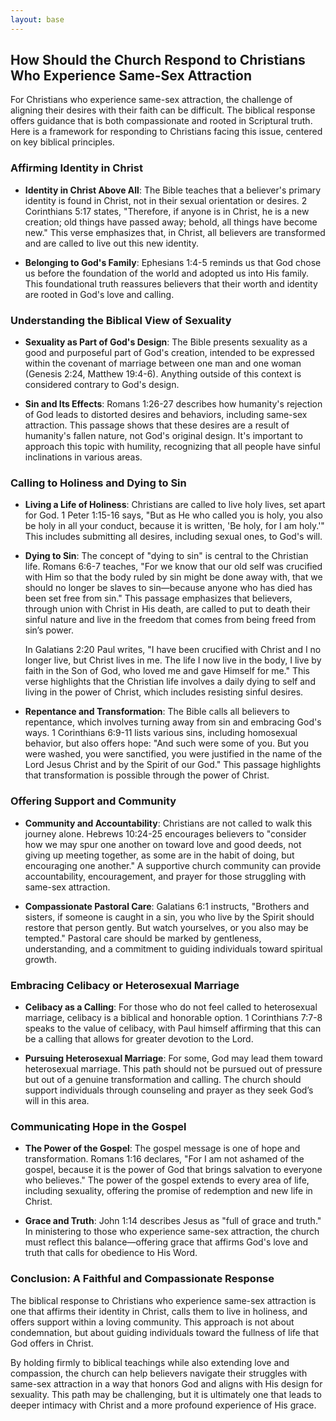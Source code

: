 ```yaml
---
layout: base
---
```


## How Should the Church Respond to Christians Who Experience Same-Sex Attraction

For Christians who experience same-sex attraction, the challenge of aligning their desires with their faith can be difficult. The biblical response offers guidance that is both compassionate and rooted in Scriptural truth. Here is a framework for responding to Christians facing this issue, centered on key biblical principles.

### **Affirming Identity in Christ**

- **Identity in Christ Above All**: The Bible teaches that a believer's primary identity is found in Christ, not in their sexual orientation or desires. 2 Corinthians 5:17 states, "Therefore, if anyone is in Christ, he is a new creation; old things have passed away; behold, all things have become new." This verse emphasizes that, in Christ, all believers are transformed and are called to live out this new identity.

- **Belonging to God's Family**: Ephesians 1:4-5 reminds us that God chose us before the foundation of the world and adopted us into His family. This foundational truth reassures believers that their worth and identity are rooted in God's love and calling.

### **Understanding the Biblical View of Sexuality**

- **Sexuality as Part of God's Design**: The Bible presents sexuality as a good and purposeful part of God's creation, intended to be expressed within the covenant of marriage between one man and one woman (Genesis 2:24, Matthew 19:4-6). Anything outside of this context is considered contrary to God's design.

- **Sin and Its Effects**: Romans 1:26-27 describes how humanity's rejection of God leads to distorted desires and behaviors, including same-sex attraction. This passage shows that these desires are a result of humanity's fallen nature, not God's original design. It's important to approach this topic with humility, recognizing that all people have sinful inclinations in various areas.

### **Calling to Holiness and Dying to Sin**

- **Living a Life of Holiness**: Christians are called to live holy lives, set apart for God. 1 Peter 1:15-16 says, "But as He who called you is holy, you also be holy in all your conduct, because it is written, 'Be holy, for I am holy.'" This includes submitting all desires, including sexual ones, to God's will.

- **Dying to Sin**: The concept of "dying to sin" is central to the Christian life. Romans 6:6-7 teaches, "For we know that our old self was crucified with Him so that the body ruled by sin might be done away with, that we should no longer be slaves to sin—because anyone who has died has been set free from sin." This passage emphasizes that believers, through union with Christ in His death, are called to put to death their sinful nature and live in the freedom that comes from being freed from sin’s power.

  In Galatians 2:20 Paul writes, "I have been crucified with Christ and I no longer live, but Christ lives in me. The life I now live in the body, I live by faith in the Son of God, who loved me and gave Himself for me." This verse highlights that the Christian life involves a daily dying to self and living in the power of Christ, which includes resisting sinful desires.

- **Repentance and Transformation**: The Bible calls all believers to repentance, which involves turning away from sin and embracing God's ways. 1 Corinthians 6:9-11 lists various sins, including homosexual behavior, but also offers hope: "And such were some of you. But you were washed, you were sanctified, you were justified in the name of the Lord Jesus Christ and by the Spirit of our God." This passage highlights that transformation is possible through the power of Christ.

### **Offering Support and Community**

- **Community and Accountability**: Christians are not called to walk this journey alone. Hebrews 10:24-25 encourages believers to "consider how we may spur one another on toward love and good deeds, not giving up meeting together, as some are in the habit of doing, but encouraging one another." A supportive church community can provide accountability, encouragement, and prayer for those struggling with same-sex attraction.

- **Compassionate Pastoral Care**: Galatians 6:1 instructs, "Brothers and sisters, if someone is caught in a sin, you who live by the Spirit should restore that person gently. But watch yourselves, or you also may be tempted." Pastoral care should be marked by gentleness, understanding, and a commitment to guiding individuals toward spiritual growth.

### **Embracing Celibacy or Heterosexual Marriage**

- **Celibacy as a Calling**: For those who do not feel called to heterosexual marriage, celibacy is a biblical and honorable option. 1 Corinthians 7:7-8 speaks to the value of celibacy, with Paul himself affirming that this can be a calling that allows for greater devotion to the Lord.

- **Pursuing Heterosexual Marriage**: For some, God may lead them toward heterosexual marriage. This path should not be pursued out of pressure but out of a genuine transformation and calling. The church should support individuals through counseling and prayer as they seek God’s will in this area.

### **Communicating Hope in the Gospel**

- **The Power of the Gospel**: The gospel message is one of hope and transformation. Romans 1:16 declares, "For I am not ashamed of the gospel, because it is the power of God that brings salvation to everyone who believes." The power of the gospel extends to every area of life, including sexuality, offering the promise of redemption and new life in Christ.

- **Grace and Truth**: John 1:14 describes Jesus as "full of grace and truth." In ministering to those who experience same-sex attraction, the church must reflect this balance—offering grace that affirms God's love and truth that calls for obedience to His Word.

### **Conclusion: A Faithful and Compassionate Response**

The biblical response to Christians who experience same-sex attraction is one that affirms their identity in Christ, calls them to live in holiness, and offers support within a loving community. This approach is not about condemnation, but about guiding individuals toward the fullness of life that God offers in Christ. 

By holding firmly to biblical teachings while also extending love and compassion, the church can help believers navigate their struggles with same-sex attraction in a way that honors God and aligns with His design for sexuality. This path may be challenging, but it is ultimately one that leads to deeper intimacy with Christ and a more profound experience of His grace.